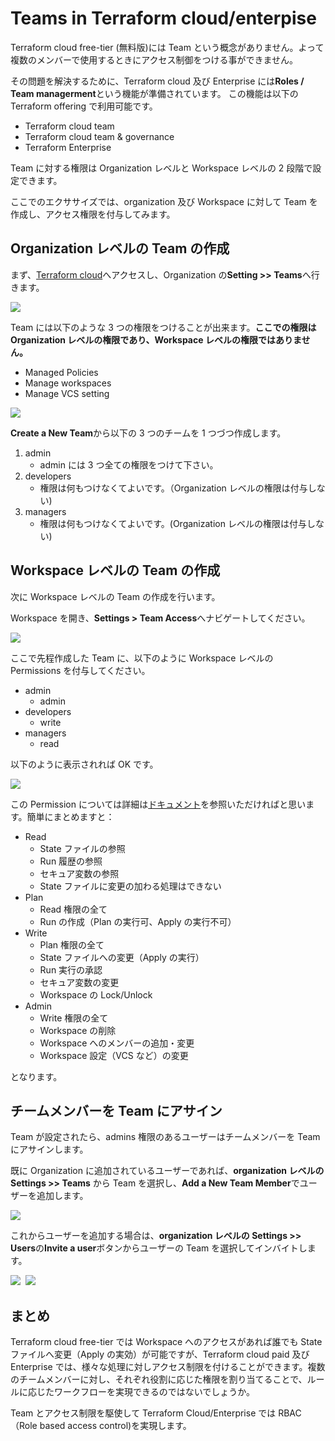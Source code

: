 # Teams in Terraform cloud/enterpise

Terraform cloud free-tier (無料版)には Team という概念がありません。よって複数のメンバーで使用するときにアクセス制御をつける事ができません。

その問題を解決するために、Terraform cloud 及び Enterprise には**Roles / Team managerment**という機能が準備されています。
この機能は以下の Terraform offering で利用可能です。
- Terraform cloud team
- Terraform cloud team & governance
- Terraform Enterprise

Team に対する権限は Organization レベルと Workspace レベルの 2 段階で設定できます。

ここでのエクササイズでは、organization 及び Workspace に対して Team を作成し、アクセス権限を付与してみます。

## Organization レベルの Team の作成

まず、[Terraform cloud](https://app.terraform.io/)へアクセスし、Organization の**Setting >> Teams**へ行きます。

<kbd>
  <img src="../assets/teams/create_team.png">
</kbd>

Team には以下のような 3 つの権限をつけることが出来ます。**ここでの権限は Organization レベルの権限であり、Workspace レベルの権限ではありません。**
- Managed Policies
- Manage workspaces
- Manage VCS setting

<kbd>
  <img src="../assets/teams/organization_access.png">
</kbd>

**Create a New Team**から以下の 3 つのチームを 1 つづつ作成します。

1. admin
   - admin には 3 つ全ての権限をつけて下さい。
2. developers
   - 権限は何もつけなくてよいです。（Organization レベルの権限は付与しない)
3. managers
   - 権限は何もつけなくてよいです。(Organization レベルの権限は付与しない)

## Workspace レベルの Team の作成

次に Workspace レベルの Team の作成を行います。

Workspace を開き、**Settings > Team Access**へナビゲートしてください。

<kbd>
  <img src="../assets/teams/workspace_team.png">
</kbd>

ここで先程作成した Team に、以下のように Workspace レベルの Permissions を付与してください。

- admin
  - admin
- developers
  - write
- managers
  - read

以下のように表示されれば OK です。

<kbd>
  <img src="../assets/teams/workspace_permission.png">
</kbd>

この Permission については詳細は[ドキュメント](https://www.terraform.io/docs/cloud/users-teams-organizations/permissions.html)を参照いただければと思います。簡単にまとめますと：

- Read
  - State ファイルの参照
  - Run 履歴の参照
  - セキュア変数の参照
  - State ファイルに変更の加わる処理はできない
- Plan
  - Read 権限の全て
  - Run の作成（Plan の実行可、Apply の実行不可）
- Write
  - Plan 権限の全て
  - State ファイルへの変更（Apply の実行）
  - Run 実行の承認
  - セキュア変数の変更
  - Workspace の Lock/Unlock
- Admin
  - Write 権限の全て
  - Workspace の削除
  - Workspace へのメンバーの追加・変更
  - Workspace 設定（VCS など）の変更

となります。

## チームメンバーを Team にアサイン

Team が設定されたら、admins 権限のあるユーザーはチームメンバーを Team にアサインします。

既に Organization に追加されているユーザーであれば、**organization レベルの Settings >> Teams** から Team を選択し、**Add a New Team Member**でユーザーを追加します。

<kbd>
  <img src="../assets/teams/add_team_member.png">
</kbd>

これからユーザーを追加する場合は、**organization レベルの Settings >> Users**の**Invite a user**ボタンからユーザーの Team を選択してインバイトします。

<kbd>
  <img src="../assets/teams/invite_a_user_button.png">
</kbd>

<kbd>
  <img src="../assets/teams/invite_a_user.png">
</kbd>

## まとめ

Terraform cloud free-tier では Workspace へのアクセスがあれば誰でも State ファイルへ変更（Apply の実効）が可能ですが、Terraform cloud paid 及び Enterprise では、様々な処理に対しアクセス制限を付けることができます。複数のチームメンバーに対し、それぞれ役割に応じた権限を割り当てることで、ルールに応じたワークフローを実現できるのではないでしょうか。

Team とアクセス制限を駆使して Terraform Cloud/Enterprise では RBAC（Role based access control)を実現します。
